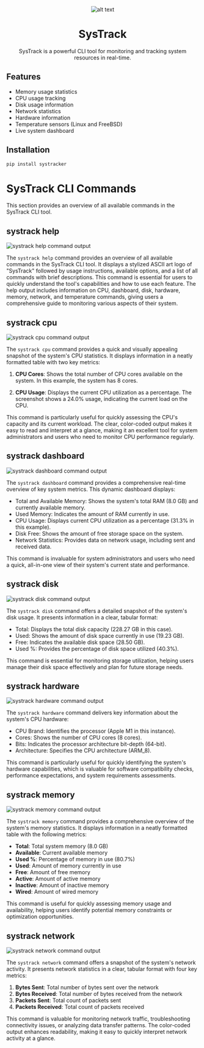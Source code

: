 <p align="center">
  <img src="/images/main.png" alt="alt text">
</p>

<h1 align="center">SysTrack</h1>

<p align='center'>SysTrack is a powerful CLI tool for monitoring and tracking system resources in real-time.</p>

## Features

- Memory usage statistics
- CPU usage tracking
- Disk usage information
- Network statistics
- Hardware information
- Temperature sensors (Linux and FreeBSD)
- Live system dashboard

## Installation

```bash
pip install systracker
```

# SysTrack CLI Commands

This section provides an overview of all available commands in the SysTrack CLI tool.

## systrack help

![systrack help command output](/images/systrack_help.png)

The `systrack help` command provides an overview of all available commands in the SysTrack CLI tool. It displays a stylized ASCII art logo of "SysTrack" followed by usage instructions, available options, and a list of all commands with brief descriptions. This command is essential for users to quickly understand the tool's capabilities and how to use each feature. The help output includes information on CPU, dashboard, disk, hardware, memory, network, and temperature commands, giving users a comprehensive guide to monitoring various aspects of their system.

## systrack cpu

![systrack cpu command output](/images/systrack_cpu.png)

The `systrack cpu` command provides a quick and visually appealing snapshot of the system's CPU statistics. It displays information in a neatly formatted table with two key metrics:

1. **CPU Cores**: Shows the total number of CPU cores available on the system. In this example, the system has 8 cores.

2. **CPU Usage**: Displays the current CPU utilization as a percentage. The screenshot shows a 24.0% usage, indicating the current load on the CPU.

This command is particularly useful for quickly assessing the CPU's capacity and its current workload. The clear, color-coded output makes it easy to read and interpret at a glance, making it an excellent tool for system administrators and users who need to monitor CPU performance regularly.

## systrack dashboard

![systrack dashboard command output](/images/systrack_dashboard.png)

The `systrack dashboard` command provides a comprehensive real-time overview of key system metrics. This dynamic dashboard displays:

- Total and Available Memory: Shows the system's total RAM (8.0 GB) and currently available memory.
- Used Memory: Indicates the amount of RAM currently in use.
- CPU Usage: Displays current CPU utilization as a percentage (31.3% in this example).
- Disk Free: Shows the amount of free storage space on the system.
- Network Statistics: Provides data on network usage, including sent and received data.

This command is invaluable for system administrators and users who need a quick, all-in-one view of their system's current state and performance.

## systrack disk

![systrack disk command output](/images/systrack_disk.png)

The `systrack disk` command offers a detailed snapshot of the system's disk usage. It presents information in a clear, tabular format:

- Total: Displays the total disk capacity (228.27 GB in this case).
- Used: Shows the amount of disk space currently in use (19.23 GB).
- Free: Indicates the available disk space (28.50 GB).
- Used %: Provides the percentage of disk space utilized (40.3%).

This command is essential for monitoring storage utilization, helping users manage their disk space effectively and plan for future storage needs.

## systrack hardware

![systrack hardware command output](/images/systrack_hardware.png)

The `systrack hardware` command delivers key information about the system's CPU hardware:

- CPU Brand: Identifies the processor (Apple M1 in this instance).
- Cores: Shows the number of CPU cores (8 cores).
- Bits: Indicates the processor architecture bit-depth (64-bit).
- Architecture: Specifies the CPU architecture (ARM_8).

This command is particularly useful for quickly identifying the system's hardware capabilities, which is valuable for software compatibility checks, performance expectations, and system requirements assessments.

## systrack memory

![systrack memory command output](/images/systrack_memory.png)


The `systrack memory` command provides a comprehensive overview of the system's memory statistics. It displays information in a neatly formatted table with the following metrics:

- **Total**: Total system memory (8.0 GB)
- **Available**: Current available memory
- **Used %**: Percentage of memory in use (80.7%)
- **Used**: Amount of memory currently in use
- **Free**: Amount of free memory
- **Active**: Amount of active memory
- **Inactive**: Amount of inactive memory
- **Wired**: Amount of wired memory

This command is useful for quickly assessing memory usage and availability, helping users identify potential memory constraints or optimization opportunities.

## systrack network

![systrack network command output](/images/systrack_network.png)

The `systrack network` command offers a snapshot of the system's network activity. It presents network statistics in a clear, tabular format with four key metrics:

1. **Bytes Sent**: Total number of bytes sent over the network
2. **Bytes Received**: Total number of bytes received from the network
3. **Packets Sent**: Total count of packets sent
4. **Packets Received**: Total count of packets received

This command is valuable for monitoring network traffic, troubleshooting connectivity issues, or analyzing data transfer patterns. The color-coded output enhances readability, making it easy to quickly interpret network activity at a glance.
